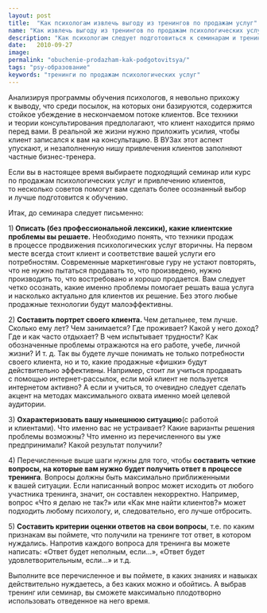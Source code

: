 ```yaml
---
layout: post
title:  "Как психологам извлечь выгоду из тренингов по продажам услуг"
name: "Как извлечь выгоду из тренингов по продажам психологических услуг"
description: "Как психологам следует подготовиться к семинарам и тренингам, чтобы провести его наиболее эффективно"
date:   2010-09-27			 
image: 
permalink: "obuchenie-prodazham-kak-podgotovitsya/"
tags: "psy-образование"
keywords: "тренинги по продажам психологических услуг"
---
```


<p>Анализируя программы обучения психологов, я&nbsp;невольно прихожу к&nbsp;выводу, что среди посылок, на&nbsp;которых они базируются, содержится стойкое убеждение в&nbsp;нескончаемом потоке клиентов. Все техники и&nbsp;теории консультирования предполагают, что клиент находится прямо перед вами. В&nbsp;реальной&nbsp;же жизни нужно приложить усилия, чтобы клиент записался к&nbsp;вам на&nbsp;консультацию. В&nbsp;ВУЗах этот аспект упускают, и&nbsp;незаполненную нишу привлечения клиентов заполняют частные бизнес-тренера.</p>
<p>Если вы&nbsp;в&nbsp;настоящее время выбираете подходящий семинар или курс по&nbsp;продажам психологических услуг и&nbsp;привлечению клиентов, то&nbsp;несколько советов помогут вам сделать более осознанный выбор и&nbsp;лучше подготовится к&nbsp;обучению.</p>
<p>Итак, до&nbsp;семинара следует письменно:</p>
<p>1)<strong> <span>Описать (без профессиональной лексики), какие клиентские проблемы вы&nbsp;решаете</span>.</strong> Необходимо понять, что техники продаж в&nbsp;процессе продвижения психологических услуг вторичны. На&nbsp;первом месте всегда стоит клиент и&nbsp;соответствие вашей услуги его потребностям. Современные маркетинговые гуру не&nbsp;устают повторять, что не&nbsp;нужно пытаться продавать&nbsp;то, что произведено, нужно производить&nbsp;то, что востребовано и&nbsp;хорошо продается. Вам следует четко осознать, какие именно проблемы помогает решать ваша услуга и&nbsp;насколько актуально для клиентов их&nbsp;решение. Без этого любые продажные технологии будут малоэффективны.</p>
<p>2) <strong><span>Составить портрет своего клиента.</span> </strong>Чем детальнее, тем лучше. Сколько ему лет? Чем занимается? Где проживает? Какой у&nbsp;него доход? Где и&nbsp;как часто отдыхает? В&nbsp;чем испытывает трудности? Как обозначенные проблемы отражаются на&nbsp;его работе, учебе, личной жизни? И&nbsp;т.&nbsp;д. Так вы&nbsp;будете лучше понимать не&nbsp;только потребности своего клиента, но&nbsp;и&nbsp;то, какие продажные «фишки» будут действительно эффективны. Например, стоит&nbsp;ли учиться продавать с&nbsp;помощью интернет-рассылок, если мой клиент не&nbsp;пользуется интернетом активно? А&nbsp;если и&nbsp;учиться, то&nbsp;очевидно следует сделать акцент на&nbsp;методах максимального охвата именно моей целевой аудитории.</p>
<p>3) <span><strong>Охарактеризовать вашу нынешнюю ситуацию</strong>(с работой и&nbsp;клиентами).</span> Что именно вас не&nbsp;устраивает? Какие варианты решения проблемы возможны? Что именно из&nbsp;перечисленного вы&nbsp;уже предпринимали? Какой результат получили?</p>
<p>4) Перечисленные выше шаги нужны для того, чтобы <strong><span>составить четкие вопросы</span>, на&nbsp;которые вам нужно будет получить ответ в&nbsp;процессе тренинга</strong>. Вопросы должны быть максимально приближенными к&nbsp;вашей ситуации. Если написанный вопрос может исходить от&nbsp;любого участника тренинга, значит, он&nbsp;составлен некорректно. Например, вопрос «Что я&nbsp;делаю не&nbsp;так?» или «Как мне найти клиентов?» может подходить любому психологу, и, следовательно, его лучше отбросить.</p>
<p>5) <strong><span>Составить критерии оценки ответов</span> на&nbsp;свои вопросы</strong>, т.е.&nbsp;по&nbsp;каким признакам вы&nbsp;поймете, что получили на&nbsp;тренинге тот ответ, в&nbsp;котором нуждались. Напротив каждого вопроса для тренинга вы&nbsp;можете написать: «Ответ будет неполным, если...», «Ответ будет удовлетворительным, если...» и&nbsp;т.д.</p>
<p>Выполните все перечисленное и&nbsp;вы&nbsp;поймете, в&nbsp;каких знаниях и&nbsp;навыках действительно нуждаетесь, а&nbsp;без каких можно и&nbsp;обойтись. А&nbsp;выбрав тренинг или семинар, вы&nbsp;сможете максимально плодотворно использовать отведенное на&nbsp;него время.</p>
